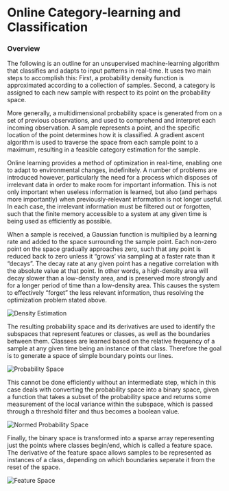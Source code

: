  # Online Category-learning and Classification 

### Overview

The following is an outline for an unsupervised machine-learning algorithm that classifies and adapts to input patterns in real-time. It uses two main steps to accomplish this: First, a probability density function is approximated according to a collection of samples. Second, a category is assigned to each new sample with respect to its point on the probability space.

More generally, a multidimensional probability space is generated from on a set of previous observations, and used to comprehend and interpret each incoming observation. A sample represents a point, and the specific location of the point determines how it is classified. A gradient ascent algorithm is used to traverse the space from each sample point to a maximum, resulting in a feasible category estimation for the sample.

Online learning provides a method of optimization in real-time, enabling one to adapt to environmental changes, indefinitely. A number of problems are introduced however, particularly the need for a process which disposes of irrelevant data in order to make room for important information. This is not only important when useless information is learned, but also (and perhaps more importantly) when previously-relevant information is not longer useful. In each case, the irrelevant information must be filtered out or forgotten, such that the finite memory accessible to a system at any given time is being used as efficiently as possible.
	
When a sample is received, a Gaussian function is multiplied by a learning rate and added to the space surrounding the sample point. Each non-zero point on the space gradually approaches zero, such that any point is reduced back to zero unless it “grows’ via sampling at a faster rate than it “decays”. The decay rate at any given point has a negative correlation with the absolute value at that point. In other words, a high-density area will decay slower than a low-density area, and is preserved more strongly and for a longer period of time than a low-density area. This causes the system to effectively “forget” the less relevant information, thus resolving the optimization problem stated above.

![Density Estimation](https://github.com/CarsonScott/Online-Category-Learning/blob/master/img/Density%20approximation.PNG)

The resulting probability space and its derivatives are used to identify the subspaces that represent features or classes, as well as the boundaries between them. Classees are learned based on the relative frequency of a sample at any given time being an instance of that class. Therefore the goal is to generate a space of simple boundary points our lines.

![Probability Space](https://github.com/CarsonScott/Online-Category-Learning/blob/master/img/Probability%20Space.PNG)

This cannot be done efficiently without an intermediate step, which in this case deals with converting the probability space into a binary space, given a function that takes a subset of the probability space and returns some measurement of the local variance within the subspace, which is passed through a threshold filter and thus becomes a boolean value.

![Normed Probability Space](https://github.com/CarsonScott/Online-Category-Learning/blob/master/img/Probability%20Space%20(Normed).PNG)

Finally, the binary space is transformed into a sparse array reperesenting just the points where classes begin/end, which is called a feature space. The derivative of the feature space allows samples to be represented as instances of a class, depending on which boundaries seperate it from the reset of the space.

![Feature Space](https://github.com/CarsonScott/Online-Category-Learning/blob/master/img/Feature%20Space.PNG)
